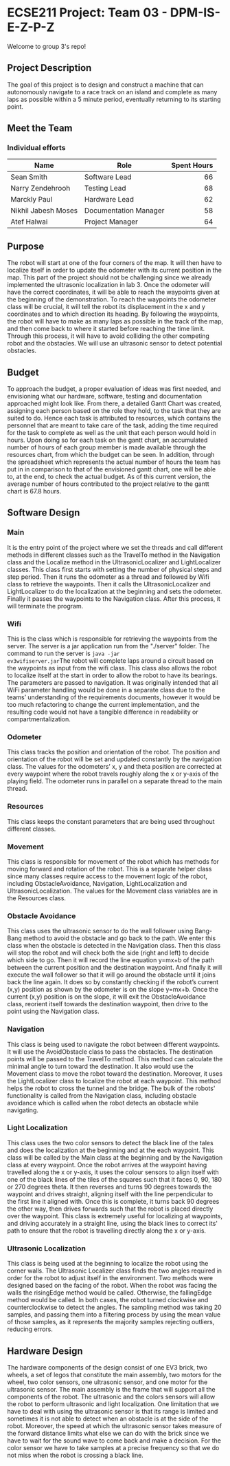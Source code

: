 # ECSE211 Project: Team 03 - DPM-IS-E-Z-P-Z
Welcome to group 3's repo!

## Project Description
The goal of this project is to design and construct a machine that can autonomously navigate to a race track on an island and complete as many laps as possible within a 5 minute period, eventually returning to its starting point.

## Meet the Team
### Individual efforts
| Name | Role | Spent Hours |
| ---- | ---- | --------------: |
| Sean Smith | Software Lead | 66 |
| Narry Zendehrooh | Testing Lead | 68 |
| Marckly Paul | Hardware Lead | 62 |
| Nikhil Jabesh Moses | Documentation Manager | 58 |
| Atef Halwai | Project Manager | 64 |

## Purpose
The robot will start at one of the four corners of the map. It will then have to localize itself in order to update the odometer with its current position in the map. This part of the project should not be challenging since we already implemented the ultrasonic localization in lab 3. Once the odometer will have the correct coordinates, it will be able to reach the waypoints  given at the beginning of the demonstration. To reach the waypoints the odometer class will be crucial, it will tell the robot its displacement in the x and y coordinates and to which direction its heading. By following the waypoints, the robot will have to make as many laps as possible in the track of the map, and then come back to where it started before reaching the time limit. Through this process, it will have to avoid colliding the other competing robot and the obstacles. We will use an ultrasonic sensor to detect potential obstacles.

## Budget
To approach the budget, a proper evaluation of ideas was first needed, and envisioning what our hardware, software, testing and documentation approached might look like. From there, a detailed Gantt Chart was created, assigning each person based on the role they hold, to the task that they are suited to do. Hence each task is attributed to resources, which contains the personnel that are meant to take care of the task, adding the time required for the task to complete as well as the unit that each person would hold in hours. Upon doing so for each task on the gantt chart, an accumulated number of hours of each group member is made available through the resources chart, from which the budget can be seen. In addition, through the spreadsheet which represents the actual number of hours the team has put in in comparison to that of the envisioned gantt chart, one will be able to, at the end, to check the actual budget. As of this current version, the average number of hours contributed to the project relative to the gantt chart is 67.8 hours.

## Software Design
### Main
It is the entry point of the project where we set the threads and call different methods in different classes such as the TravelTo method in the Navigation class and the Localize method in the UltrasonicLocalizer and LightLocalizer classes.
This class first starts with setting the number of physical steps and step period. Then it runs the odometer as a thread and followed by Wifi class to retrieve the waypoints. Then it calls the UltrasonicLocalizer and LightLocalizer to do the localization at the beginning and sets the odometer. Finally it passes the waypoints to the Navigation class. After this process, it will terminate the program.
### Wifi
This is the class which is responsible for retrieving the waypoints from the server. The server is a jar application run from the "./server" folder. The command to run the server is <code>java -jar ev3wifiserver.jar</code>The robot will complete laps around a circuit based on the waypoints as input from the wifi class. This class also allows the robot to localize itself at the start in order to allow the robot to have its bearings. The parameters are passed to navigation. It was originally intended that all WiFi parameter handling would be done in a separate class due to the teams’ understanding of the requirements documents, however it would be too much refactoring to change the current implementation, and the resulting code would not have a tangible difference in readability or compartmentalization.
### Odometer
This class tracks the position and orientation of the robot. The position and orientation of the robot will be set and updated constantly by the navigation class. The values for the odometers’ x, y and theta position are corrected at every waypoint where the robot travels roughly along the x or y-axis of the playing field. The odometer runs in parallel on a separate thread to the main thread. 
### Resources
This class keeps the constant parameters that are being used throughout different classes.
### Movement
This class is responsible for movement of the robot which has methods for moving forward and rotation of the robot. This is a separate helper class since many classes require access to the movement logic of the robot, including ObstacleAvoidance, Navigation, LightLocalization and UltrasonicLocalization. The values for the Movement class variables are in the Resources class.
### Obstacle Avoidance
This class uses the ultrasonic sensor to do the wall follower using Bang-Bang method to avoid the obstacle and go back to the path.
We enter this class when the obstacle is detected in the Navigation class. Then this class will stop the robot and will check both the side (right and left) to decide which side to go. Then it will record the line equation y=mx+b of the path between the current position and the destination waypoint. And finally it will execute the wall follower so that it will go around the obstacle until it joins back the line again. It does so by constantly checking if the robot’s current (x,y) position as shown by the odometer is on the slope y=mx+b. Once the current (x,y) position is on the slope, it will exit the ObstacleAvoidance class, reorient itself towards the destination waypoint, then drive to the point using the Navigation class.
### Navigation
This class is being used to navigate the robot between different waypoints. It will use the AvoidObstacle class to pass the obstacles.
The destination points will be passed to the TravelTo method. This method can calculate the minimal angle to turn toward the destination. It also would use the Movement class to move the robot toward the destination. Moreover, it uses the LightLocalizer class to localize the robot at each waypoint. This method helps the robot to cross the tunnel and the bridge. The bulk of the robots' functionality is called from the Navigation class, including obstacle avoidance which is called when the robot detects an obstacle while navigating.
### Light Localization
This class uses the two color sensors to detect the black line of the tales and does the localization at the beginning and at the each waypoint. This class will be called by the Main class at the beginning and by the Navigation class at every waypoint. Once the robot arrives at the waypoint having travelled along the x or y-axis, it uses the colour sensors to align itself with one of the black lines of the tiles of the squares such that it faces 0, 90, 180 or 270 degrees theta. It then reverses and turns 90 degrees towards the waypoint and drives straight, aligning itself with the line perpendicular to the first line it aligned with. Once this is complete, it turns back 90 degrees the other way, then drives forwards such that the robot is placed directly over the waypoint. This class is extremely useful for localizing at waypoints, and driving accurately in a straight line, using the black lines to correct its' path to ensure that the robot is travelling directly along the x or y-axis.
### Ultrasonic Localization
This class is being used at the beginning to localize the robot using the corner walls.
The Ultrasonic Localizer class finds the two angles required in order for the robot to adjust itself in the environment. Two methods were designed based on the facing of the robot. When the robot was facing the walls the risingEdge method would be called. Otherwise, the fallingEdge method would be called. In both cases, the robot turned clockwise and counterclockwise to detect the angles. The sampling method was taking 20 samples, and passing them into a filtering process by using the mean value of those samples, as it represents the majority samples rejecting outliers, reducing errors.
## Hardware Design
The hardware components of the design consist of  one EV3 brick, two wheels, a set of legos that constitute the main assembly, two motors for the wheel, two color sensors, one ultrasonic sensor, and one motor for the ultrasonic sensor. The main assembly is the frame that will support all the components of the robot.
The ultrasonic and the colors sensors will allow the robot to perform ultrasonic and light localization. One limitation that we have to deal with using the ultrasonic sensor is that its range is limited and sometimes it is not able to detect when an obstacle is at the side of the robot. Moreover, the speed at which the ultrasonic sensor takes measure of the forward distance limits what else we can do with the brick since we have to  wait for the sound wave to come back and make a decision. For the color sensor we have to take samples at a precise frequency so that we do not miss when the robot is crossing a black line.


